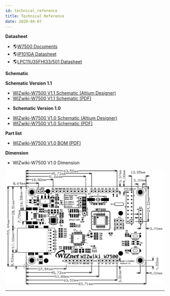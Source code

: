 ```yaml
---
id: technical_reference
title: Technical Reference
date: 2020-04-07
---
```


**Datasheet**

   * 🌎[W7500 Documents](../../iMCU/W7500/Documents.md)
   * 🌎[IP101GA Datasheet](/img/products/w7500/overview/IP101G_DS_R01_20121224.pdf)
   * 🌎[LPC11U35FHI33/501 Datasheet](/img/products/w7500/overview/LPC11U3X.pdf)

**Schematic**

   **Schematic Version 1.1**

<!-- end list -->

   * [WIZwiki-W7500 V1.1 Schematic (Altium Designer)]()
   * [WIZwiki-W7500 V1.1 Schematic (PDF)](/img/products/w7500/overview/wizwiki_w7500_v1.1.pdf)

  - **Schematic Version 1.0**

<!-- end list -->

   * [WIZwiki-W7500 V1.0 Schematic (Altium Designer)]()
   * [WIZwiki-W7500 V1.0 Schematic (PDF)](/img/products/w7500/overview/wizwiki_w7500_sch_v1.0_150401.pdf)

**Part list**

   * [WIZwiki-W7500 V1.0 BOM (PDF)](/img/products/w7500/overview/wizwiki_w7500_bom_v1.0_150407.pdf)
   
**Dimension**

   * WIZwiki-W7500 V1.0 Dimension

![WIZwiki-W7500 Dimension](/img/products/w7500/overview/wizwiki-w7500_dimension.png)

-----
